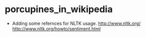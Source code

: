 # porcupines_in_wikipedia

+ Adding some refernces for NLTK usage.
  http://www.nltk.org/
  http://www.nltk.org/howto/sentiment.html

